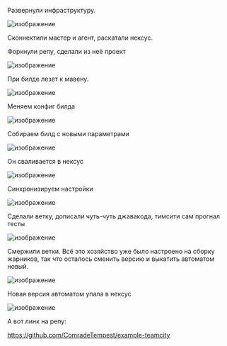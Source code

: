 Развернули инфраструктуру.

![изображение](https://user-images.githubusercontent.com/98019531/190632146-c6cd6bb0-bb47-4caa-bef1-9f5e41b5aab4.png)

Сконнектили мастер и агент, раскатали нексус.

Форкнули репу, сделали из неё проект

![изображение](https://user-images.githubusercontent.com/98019531/190632423-54359ef6-ba16-4e56-9c95-8b30accba353.png)

При билде лезет к мавену.

![изображение](https://user-images.githubusercontent.com/98019531/190638671-7d8c227d-74ef-4048-b00e-16f4d394a90d.png)

Меняем конфиг билда

![изображение](https://user-images.githubusercontent.com/98019531/190639196-25b937af-8f04-4c47-9b2a-8e3d83bcc58c.png)

Собираем билд с новыми параметрами

![изображение](https://user-images.githubusercontent.com/98019531/190639731-26202a05-034d-485a-8c38-057770972e05.png)

Он сваливается в нексус

![изображение](https://user-images.githubusercontent.com/98019531/190639790-85d1ccdb-cc2a-4854-b2e4-958fa70116a5.png)

Синхронизируем настройки

![изображение](https://user-images.githubusercontent.com/98019531/190641257-4c60bfb8-2ee2-488f-bb7a-c98ddd0babbc.png)

Сделали ветку, дописали чуть-чуть джавакода, тимсити сам прогнал тесты

![изображение](https://user-images.githubusercontent.com/98019531/190647448-43d7ecc8-2569-4355-aec8-441ecf6ef998.png)

Смержили ветки. Всё это хозяйство уже было настроено на сборку жарников, так что осталось сменить версию и выкатить автоматом новый.

![изображение](https://user-images.githubusercontent.com/98019531/190650708-5845d2af-922c-49f6-91c6-2079e507c15b.png)

Новая версия автоматом упала в нексус

![изображение](https://user-images.githubusercontent.com/98019531/190650798-a51c36ba-bdf4-4b35-9c5b-62bef77eb8b8.png)

А вот линк на репу:

https://github.com/ComradeTempest/example-teamcity

